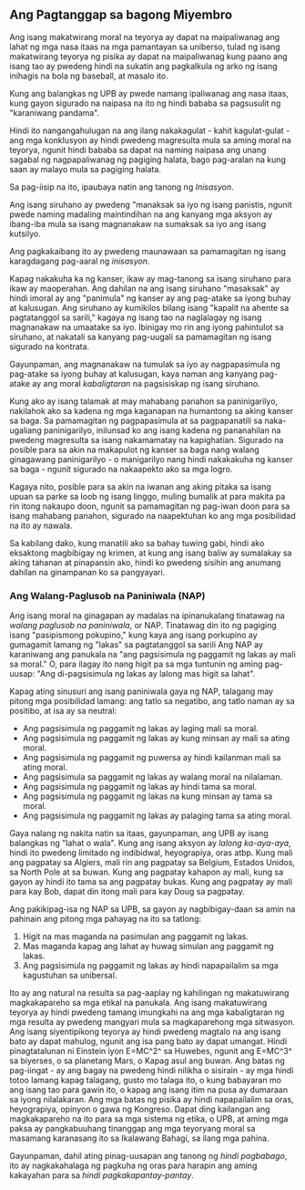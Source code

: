 ## Ang Pagtanggap sa bagong Miyembro

Ang isang makatwirang moral na teyorya ay dapat na maipaliwanag ang lahat ng mga nasa itaas na mga pamantayan sa uniberso, tulad ng isang makatwirang teyorya ng pisika ay dapat na maipaliwanag kung paano ang isang tao ay pwedeng hindi na sukatin ang pagkalkula ng arko ng isang inihagis na bola ng baseball, at masalo ito.

Kung ang balangkas ng UPB ay pwede namang ipaliwanag ang nasa itaas, kung gayon sigurado na naipasa na ito ng hindi bababa sa pagsusulit ng "karaniwang pandama".

Hindi ito nangangahulugan na ang ilang nakakagulat - kahit kagulat-gulat - ang mga konklusyon ay hindi pwedeng magresulta mula sa aming moral na teyorya, ngunit hindi bababa sa dapat na naming naipasa ang unang sagabal ng nagpapaliwanag ng pagiging halata, bago pag-aralan na kung saan ay malayo mula sa pagiging halata.

Sa pag-iisip na ito, ipaubaya natin ang tanong ng *Inisasyon*.

Ang isang siruhano ay pwedeng "manaksak sa iyo ng isang panistis, ngunit pwede naming madaling maintindihan na ang kanyang mga aksyon ay ibang-iba mula sa isang magnanakaw na sumaksak sa iyo ang isang kutsilyo.

Ang pagkakaibang ito ay pwedeng maunawaan sa pamamagitan ng isang karagdagang pag-aaral ng *inisasyon*.

Kapag nakakuha ka ng kanser, ikaw ay mag-tanong sa isang siruhano para ikaw ay maoperahan. Ang dahilan na ang isang siruhano "masaksak" ay hindi imoral ay ang "panimula" ng kanser ay ang pag-atake sa iyong buhay at kalusugan. Ang siruhano ay kumikilos bilang isang "kapalit na ahente sa pagtatanggol sa sarili," kagaya ng isang tao na naglalagay ng isang magnanakaw na umaatake sa iyo. Ibinigay mo rin ang iyong pahintulot sa siruhano, at nakatali sa kanyang pag-uugali sa pamamagitan ng isang sigurado na kontrata.

Gayunpaman, ang magnanakaw na tumulak sa iyo ay nagpapasimula ng pag-atake sa iyong buhay at kalusugan, kaya naman ang kanyang pag-atake ay ang moral *kabaligtaran* na pagsisiskap ng isang siruhano.

Kung ako ay isang talamak at may mahabang panahon sa paninigarilyo, nakilahok ako sa kadena ng mga kaganapan na humantong sa aking kanser sa baga. Sa pamamagitan ng pagpapasimula at sa pagpapanatili sa naka-ugaliang paninigarilyo, inilunsad ko ang isang kadena ng pananahilan na pwedeng magresulta sa isang nakamamatay na kapighatian. Sigurado na posible para sa akin na makapulot ng kanser sa baga nang walang ginagawang paninigarilyo - o manigarilyo nang hindi nakakakuha ng kanser sa baga - ngunit sigurado na nakaapekto ako sa mga logro.

Kagaya nito, posible para sa akin na iwanan ang aking pitaka sa isang upuan sa parke sa loob ng isang linggo, muling bumalik at para makita pa rin itong nakaupo doon, ngunit sa pamamagitan ng pag-iwan doon para sa isang mahabang panahon, sigurado na naapektuhan ko ang mga posibilidad na ito ay nawala.

Sa kabilang dako, kung manatili ako sa bahay tuwing gabi, hindi ako eksaktong magbibigay ng krimen, at kung ang isang baliw ay sumalakay sa aking tahanan at pinapansin ako, hindi ko pwedeng sisihin ang anumang dahilan na ginampanan ko sa pangyayari.

### Ang Walang-Paglusob na Paniniwala (NAP)

Ang isang moral na ginagapan ay madalas na ipinanukalang tinatawag na *walang paglusob na paniniwala*, or NAP. Tinatawag din ito ng pagiging isang "pasipismong pokupino," kung kaya ang isang porkupino ay gumagamit lamang ng "lakas" sa pagtatanggol sa sarili Ang NAP ay karaniwang ang panukala na "ang pagsisimula ng paggamit ng lakas ay mali sa moral." O, para ilagay ito nang higit pa sa mga tuntunin ng aming pag-uusap: "Ang di-pagsisimula ng lakas ay lalong mas higit sa lahat".

Kapag ating sinusuri ang isang paniniwala gaya ng NAP, talagang may pitong mga posibilidad lamang: ang tatlo sa negatibo, ang tatlo naman ay sa positibo, at isa ay sa neutral:

- Ang pagsisimula ng paggamit ng lakas ay laging mali sa moral.
- Ang pagsisimula ng paggamit ng lakas ay kung minsan ay mali sa ating moral.
- Ang pagsisimula ng paggamit ng puwersa ay hindi kailanman mali sa ating moral.
- Ang pagsisimula sa paggamit ng lakas ay walang moral na nilalaman.
- Ang pagsisimula ng paggamit ng lakas ay hindi tama sa moral.
- Ang pagsisimula ng paggamit ng lakas na kung minsan ay tama sa moral.
- Ang pagsisimula ng paggamit ng lakas ay palaging tama sa ating moral.

Gaya nalang ng nakita natin sa itaas, gayunpaman, ang UPB ay isang balangkas ng "lahat o wala". Kung ang isang aksyon ay *lalong ka-aya-aya*, hindi ito pwedeng limitado ng indibidwal, heyograpiya, oras atbp. Kung mali ang pagpatay sa Algiers, mali rin ang pagpatay sa Belgium, Estados Unidos, sa North Pole at sa buwan. Kung ang pagpatay kahapon ay mali, kung sa gayon ay hindi ito tama sa ang pagpatay bukas. Kung ang pagpatay ay mali para kay Bob, dapat din itong mali para kay Doug sa pagpatay.

Ang pakikipag-isa ng NAP sa UPB, sa gayon ay nagbibigay-daan sa amin na pahinain ang pitong mga pahayag na ito sa tatlong:

1. Higit na mas maganda na pasimulan ang paggamit ng lakas.
2. Mas maganda kapag ang lahat ay huwag simulan ang paggamit ng lakas.
3. Ang pagsisimula ng paggamit ng lakas ay hindi napapailalim sa mga kagustuhan sa unibersal.

Ito ay ang natural na resulta sa pag-aaplay ng kahilingan ng makatuwirang magkakapareho sa mga etikal na panukala. Ang isang makatuwirang teyorya ay hindi pwedeng tamang imungkahi na ang mga kabaligtaran ng mga resulta ay pwedeng mangyari mula sa magkaparehong mga sitwasyon. Ang isang siyentipikong teyorya ay hindi pwedeng magtalo na ang isang bato ay dapat mahulog, ngunit ang isa pang bato ay dapat umangat. Hindi pinagtatalunan ni Einstein iyon E=MC^2^ sa Huwebes, ngunit ang E=MC^3^ sa biyerses, o sa planetang Mars, o Kapag asul ang buwan. Ang batas ng pag-iingat - ay ang bagay na pwedeng hindi nilikha o sisirain - ay mga hindi totoo lamang kapag talagang, gusto mo talaga ito, o kung babayaran mo ang isang tao para gawin ito, o kapag ang isang itim na pusa ay dumaraan sa iyong nilalakaran. Ang mga batas ng pisika ay hindi napapailalim sa oras, heyograpiya, opinyon o gawa ng Kongreso. Dapat ding kailangan ang magkakapareho na ito para sa mga sistema ng etika, o UPB, at aming mga paksa ay pangkabuuhang tinanggap ang mga teyoryang moral sa masamang karanasang ito sa Ikalawang Bahagi, sa ilang mga pahina.

Gayunpaman, dahil ating pinag-uusapan ang tanong ng *hindi pagbabago*, ito ay nagkakahalaga ng pagkuha ng oras para harapin ang aming kakayahan para sa *hindi pagkakapantay-pantay*.